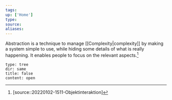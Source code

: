 ```yaml
---
tags:
up: ['Home']
type:
source:
aliases:
---
```


Abstraction is a technique to manage [[Complexity|complexity]] by making a system simple to use, while hiding some details of what is really happening. It enables people to focus on the relevant aspects.[^1]

```breadcrumbs
type: tree
dir: same
title: false
content: open
```

[^1]: [source::20220102-1511-Objektinteraktion]
